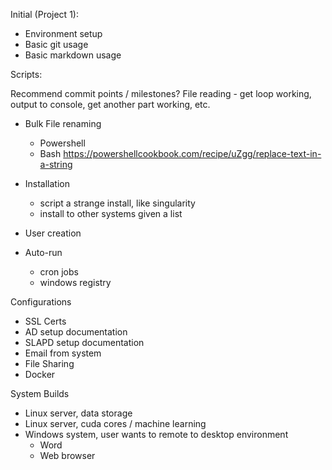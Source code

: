 Initial (Project 1):

- Environment setup
- Basic git usage
- Basic markdown usage

Scripts:

Recommend commit points / milestones?
File reading - get loop working, output to console, get another part working, etc.

- Bulk File renaming

  - Powershell
  - Bash
    https://powershellcookbook.com/recipe/uZgg/replace-text-in-a-string

- Installation
  - script a strange install, like singularity
  - install to other systems given a list
- User creation
- Auto-run
  - cron jobs
  - windows registry

Configurations

- SSL Certs
- AD setup documentation
- SLAPD setup documentation
- Email from system
- File Sharing
- Docker

System Builds

- Linux server, data storage
- Linux server, cuda cores / machine learning
- Windows system, user wants to remote to desktop environment
  - Word
  - Web browser

